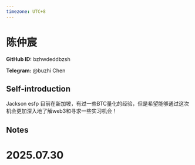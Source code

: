 ```yaml
---
timezone: UTC+8
---
```


# 陈仲宸

**GitHub ID:** bzhwdeddbzsh

**Telegram:** @buzhi Chen

## Self-introduction

Jackson esfp 目前在新加坡，有过一些BTC量化的经验，但是希望能够通过这次机会更加深入地了解web3和寻求一些实习机会！

## Notes

<!-- Content_START -->

# 2025.07.30


<!-- Content_END -->
